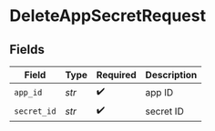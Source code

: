 # DeleteAppSecretRequest


## Fields

| Field              | Type               | Required           | Description        |
| ------------------ | ------------------ | ------------------ | ------------------ |
| `app_id`           | *str*              | :heavy_check_mark: | app ID             |
| `secret_id`        | *str*              | :heavy_check_mark: | secret ID          |